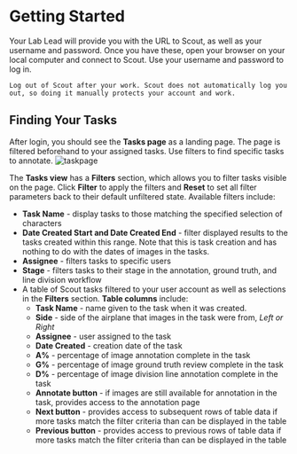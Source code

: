# Getting Started

Your Lab Lead will provide you with the URL to Scout, as well as your username and password. Once you have these, open your browser on your local computer and connect to Scout. Use your username and password to log in.

```{note}
Log out of Scout after your work. Scout does not automatically log you out, so doing it manually protects your account and work.
```

## Finding Your Tasks

After login, you should see the **Tasks page** as a landing page. The page is filtered beforehand to your assigned tasks. Use filters to find specific tasks to annotate.
![taskpage](assets/images/task-table-simple.png)

The **Tasks view** has a **Filters** section, which allows you to filter tasks visible on the page. Click **Filter** to apply the filters and **Reset** to set all filter parameters back to their default unfiltered state. Available filters include:

* **Task Name** - display tasks to those matching the specified selection of characters
* **Date Created Start and Date Created End** - filter displayed results to the tasks created within this range. Note that this is task creation and has nothing to do with the dates of images in the tasks.
* **Assignee** - filters tasks to specific users
* **Stage** - filters tasks to their stage in the annotation, ground truth, and line division workflow
* A table of Scout tasks filtered to your user account as well as selections in the **Filters** section. **Table columns** include:
    * **Task Name** - name given to the task when it was created.
    * **Side** - side of the airplane that images in the task were from, *Left or Right*
    * **Assignee** - user assigned to the task
    * **Date Created** - creation date of the task
    * **A%** - percentage of image annotation complete in the task
    * **G%** - percentage of image ground truth review complete in the task
    * **D%** - percentage of image division line annotation complete in the task
    * **Annotate button** - if images are still available for annotation in the task, provides access to the annotation page
    * **Next button** - provides access to subsequent rows of table data if more tasks match the filter criteria than can be displayed in the table
    * **Previous button** - provides access to previous rows of table data if more tasks match the filter criteria than can be displayed in the table
